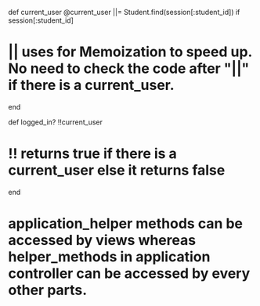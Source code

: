 def current_user
    @current_user ||= Student.find(session[:student_id]) if session[:student_id]
# || uses for Memoization to speed up. No need to check the code after "||" if there is a current_user.


  end

  def logged_in?
    !!current_user
# !! returns true if there is a current_user else it returns false

  end

# application_helper methods can be accessed by views whereas helper_methods in application controller can be accessed by every other parts.
